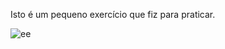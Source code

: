 Isto é um pequeno exercício que fiz para praticar.

![ee](https://user-images.githubusercontent.com/104538706/189498552-c03f821f-79dc-483c-8f5d-20469d085796.png)

